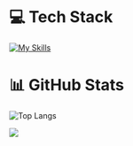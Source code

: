 # 💻 Tech Stack
[![My Skills](https://skillicons.dev/icons?i=python,selenium,django,flask,fastapi,sklearn)](https://skillicons.dev)

# 📊 GitHub Stats

![Top Langs](https://github-readme-stats.vercel.app/api/top-langs/?username=bysedd&theme=dark&size_weight=0.5&count_weight=0.5&hide_border=true&layout=compact)

<!-- footer -->
[![](https://visitcount.itsvg.in/api?id=bysedd&label=Profile%20Views&color=12&icon=5&pretty=true)](https://visitcount.itsvg.in)

<!-- Proudly created with GPRM ( https://gprm.itsvg.in ) -->
